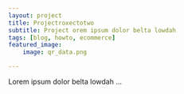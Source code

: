 ```yaml
---
layout: project
title: Projectroxectotwo
subtitle: Project orem ipsum dolor belta lowdah
tags: [blog, howto, ecommerce]
featured_image:
    image: qr_data.png

---
```


Lorem ipsum dolor belta lowdah ...